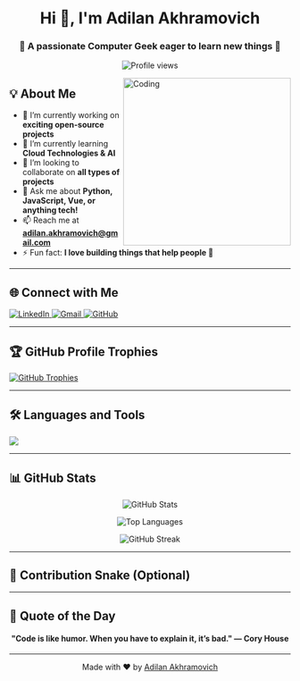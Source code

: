 <h1 align="center">Hi 👋, I'm Adilan Akhramovich</h1>
<h3 align="center">🚀 A passionate Computer Geek eager to learn new things 🚀</h3>

<p align="center">
  <img src="https://komarev.com/ghpvc/?username=kutcher1945&style=for-the-badge" alt="Profile views" />
</p>

<img align="right" alt="Coding" width="300" src="http://octodex.github.com/images/daftpunktocat-guy.gif">

## 💡 About Me

- 🔭 I’m currently working on **exciting open-source projects**
- 🌱 I’m currently learning **Cloud Technologies & AI**
- 👯 I’m looking to collaborate on **all types of projects**
- 💬 Ask me about **Python, JavaScript, Vue, or anything tech!**
- 📫 Reach me at **adilan.akhramovich@gmail.com**
- ⚡ Fun fact: **I love building things that help people 🚀**

---

## 🌐 Connect with Me

<p align="left">
  <a href="https://linkedin.com/in/adilan-akhramovich-914132158/" target="blank">
    <img src="https://skillicons.dev/icons?i=linkedin" alt="LinkedIn" />
  </a>
  <a href="mailto:adilan.akhramovich@gmail.com" target="blank">
    <img src="https://skillicons.dev/icons?i=gmail" alt="Gmail" />
  </a>
  <a href="https://github.com/kutcher1945" target="blank">
    <img src="https://skillicons.dev/icons?i=github" alt="GitHub" />
  </a>
</p>

---

## 🏆 GitHub Profile Trophies

<p align="left">
  <a href="https://github.com/ryo-ma/github-profile-trophy">
    <img src="https://github-profile-trophy.vercel.app/?username=kutcher1945&theme=darkhub&row=2&column=4" alt="GitHub Trophies" />
  </a>
</p>

---

## 🛠️ Languages and Tools

<p align="left">
  <img src="https://skillicons.dev/icons?i=python,java,cpp,js,vue,html,css,bootstrap,nodejs,express,mysql,mongodb,postman,git,firebase,matlab,php,androidstudio" />
</p>

---

## 📊 GitHub Stats

<p align="center">
  <img src="https://github-readme-stats.vercel.app/api?username=kutcher1945&theme=nightowl&show_icons=true&locale=en" alt="GitHub Stats" />
</p>

<p align="center">
  <img src="https://github-readme-stats.vercel.app/api/top-langs?username=kutcher1945&theme=nightowl&show_icons=true&locale=en&layout=compact" alt="Top Languages" />
</p>

<p align="center">
  <img src="https://github-readme-streak-stats.herokuapp.com/?user=kutcher1945&theme=nightowl" alt="GitHub Streak" />
</p>

---

## 🐍 Contribution Snake (Optional)

<!-- Activate if you want! -->
<!-- 
<p align="center">
  <img src="https://github.com/kutcher1945/kutcher1945/blob/output/github-contribution-grid-snake.svg" alt="Contribution Snake" />
</p>
-->

---

## 🚀 Quote of the Day

<h4 align="center">"Code is like humor. When you have to explain it, it’s bad." — Cory House</h4>

---

<p align="center">
  Made with ❤️ by <a href="https://github.com/kutcher1945">Adilan Akhramovich</a>
</p>
